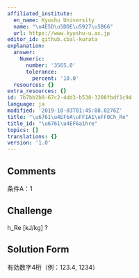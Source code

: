 ```yaml
---
affiliated_institute:
  en_name: Kyushu University
  name: "\u4E5D\u5DDE\u5927\u5B66"
  url: https://www.kyushu-u.ac.jp
editor_id: github.cbal-kurata
explanation:
  answer:
    Numeric:
      number: '3565.0'
      tolerance:
        percent: '10.0'
  resources: {}
extra_resources: {}
id: 7b7bb2b8-67c2-4dd3-b538-3288fbdf1c94
language: ja
modified: '2019-10-03T01:45:08.0276Z'
title: "\u6761\u4EF6A\uFF1A1\uFF0Ch_Re"
title_id: "\u6761\u4EF6a1hre"
topics: []
translations: {}
version: '1.0'
---
```


## Comments
条件A：1

## Challenge
h_Re [kJ/kg] ?

## Solution Form
有効数字4桁（例：123.4,  1234）




